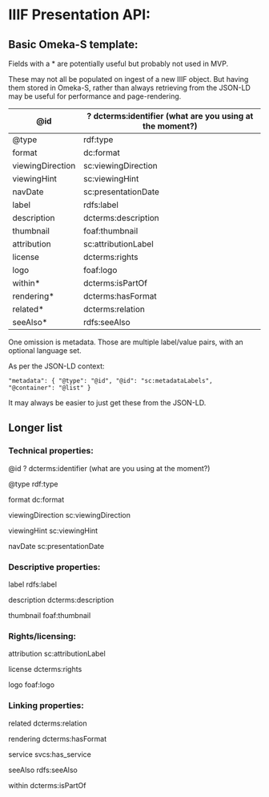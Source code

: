 # IIIF Presentation API:

## Basic Omeka-S template:

Fields with a * are potentially useful but probably not used in MVP. 

These may not all be
populated on ingest of a new IIIF object. But having them stored in Omeka-S, rather than
always retrieving from the JSON-LD may be useful for performance and page-rendering.

| @id              | ? dcterms:identifier (what are you using at the moment?) |
|------------------|----------------------------------------------------------|
| @type            | rdf:type                                                 |
| format           | dc:format                                                |
| viewingDirection | sc:viewingDirection                                      |
| viewingHint      | sc:viewingHint                                           |
| navDate          | sc:presentationDate                                      |
| label            | rdfs:label                                               |
| description      | dcterms:description                                      |
| thumbnail        | foaf:thumbnail                                           |
| attribution      | sc:attributionLabel                                      |
| license          | dcterms:rights                                           |
| logo             | foaf:logo                                                |
| within*          | dcterms:isPartOf                                         |
| rendering*       | dcterms:hasFormat                                        |
| related*         | dcterms:relation                                         |
| seeAlso*         | rdfs:seeAlso                                             |



One omission is metadata. Those are multiple label/value pairs, with an optional language set.

As per the JSON-LD context:

`"metadata": {
      "@type": "@id",
      "@id": "sc:metadataLabels",
      "@container": "@list"
    }`

It may always be easier to just get these from the JSON-LD.

## Longer list

### Technical properties:

@id 					? dcterms:identifier (what are you using at the moment?)

@type					rdf:type

format					dc:format

viewingDirection		sc:viewingDirection

viewingHint				sc:viewingHint

navDate					sc:presentationDate

### Descriptive properties:

label 					rdfs:label

description				dcterms:description

thumbnail				foaf:thumbnail

### Rights/licensing:

attribution				sc:attributionLabel

license					dcterms:rights

logo					foaf:logo

### Linking properties:

related					dcterms:relation

rendering				dcterms:hasFormat

service					svcs:has_service

seeAlso					rdfs:seeAlso

within					dcterms:isPartOf


